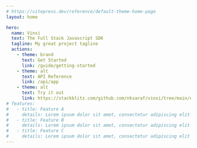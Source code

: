 ```yaml
---
# https://vitepress.dev/reference/default-theme-home-page
layout: home

hero:
  name: Vinxi
  text: The Full Stack Javascript SDK
  tagline: My great project tagline
  actions:
    - theme: brand
      text: Get Started
      link: /guide/getting-started
    - theme: alt
      text: API Reference
      link: /api/app
    - theme: alt
      text: Try it out
      link: https://stackblitz.com/github.com/nksaraf/vinxi/tree/main/examples/react/ssr/basic
# features:
#   - title: Feature A
#     details: Lorem ipsum dolor sit amet, consectetur adipiscing elit
#   - title: Feature B
#     details: Lorem ipsum dolor sit amet, consectetur adipiscing elit
#   - title: Feature C
#     details: Lorem ipsum dolor sit amet, consectetur adipiscing elit
---
```

